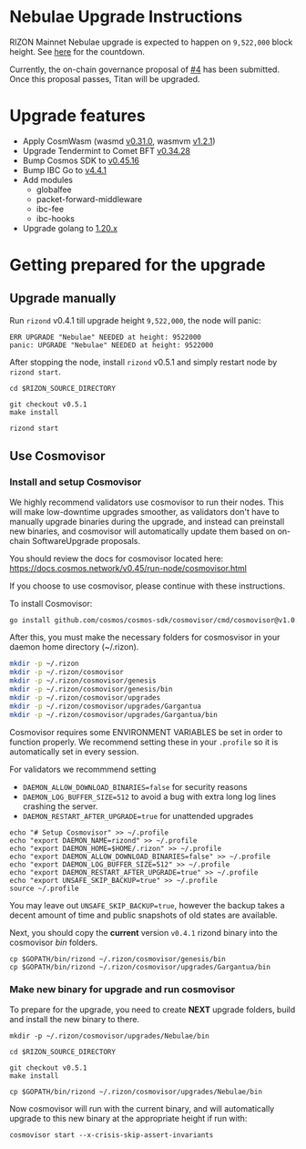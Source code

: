 # Nebulae Upgrade Instructions

RIZON Mainnet Nebulae upgrade is expected to happen on `9,522,000` block height. See [here](https://www.mintscan.io/rizon/blocks/9522000) for the countdown.

Currently, the on-chain governance proposal of [#4](https://www.mintscan.io/rizon/proposals/4) has been submitted. Once this proposal passes, Titan will be upgraded.

# Upgrade features
- Apply CosmWasm (wasmd [v0.31.0](https://github.com/CosmWasm/wasmd/releases/tag/v0.31.0), wasmvm [v1.2.1](https://github.com/CosmWasm/wasmvm/releases/tag/v1.2.1))
- Upgrade Tendermint to Comet BFT [v0.34.28](https://github.com/cometbft/cometbft/releases/tag/v0.34.28)
- Bump Cosmos SDK to [v0.45.16](https://github.com/cosmos/cosmos-sdk/releases/tag/v0.45.16)
- Bump IBC Go to [v4.4.1](https://github.com/cosmos/ibc-go/releases/tag/v4.4.1)
- Add modules
  - globalfee
  - packet-forward-middleware
  - ibc-fee
  - ibc-hooks
- Upgrade golang to [1.20.x](https://go.dev/blog/go1.20)


# Getting prepared for the upgrade

## Upgrade manually

Run `rizond` v0.4.1 till upgrade height `9,522,000`, the node will panic:

```
ERR UPGRADE "Nebulae" NEEDED at height: 9522000
panic: UPGRADE "Nebulae" NEEDED at height: 9522000
```

After stopping the node, install `rizond` v0.5.1 and simply restart node by `rizond start`.

```
cd $RIZON_SOURCE_DIRECTORY

git checkout v0.5.1
make install

rizond start
```

## Use Cosmovisor

### Install and setup Cosmovisor

We highly recommend validators use cosmovisor to run their nodes. This will make low-downtime upgrades smoother,
as validators don't have to manually upgrade binaries during the upgrade, and instead can preinstall new binaries, and
cosmovisor will automatically update them based on on-chain SoftwareUpgrade proposals.

You should review the docs for cosmovisor located here: <https://docs.cosmos.network/v0.45/run-node/cosmovisor.html>

If you choose to use cosmovisor, please continue with these instructions.

To install Cosmovisor:

```sh
go install github.com/cosmos/cosmos-sdk/cosmovisor/cmd/cosmovisor@v1.0.0

```

After this, you must make the necessary folders for cosmosvisor in your daemon home directory (~/.rizon).

```sh
mkdir -p ~/.rizon
mkdir -p ~/.rizon/cosmovisor
mkdir -p ~/.rizon/cosmovisor/genesis
mkdir -p ~/.rizon/cosmovisor/genesis/bin
mkdir -p ~/.rizon/cosmovisor/upgrades
mkdir -p ~/.rizon/cosmovisor/upgrades/Gargantua
mkdir -p ~/.rizon/cosmovisor/upgrades/Gargantua/bin
```

Cosmovisor requires some ENVIRONMENT VARIABLES be set in order to function properly.  We recommend setting these in
your `.profile` so it is automatically set in every session.

For validators we recommmend setting
- `DAEMON_ALLOW_DOWNLOAD_BINARIES=false` for security reasons
- `DAEMON_LOG_BUFFER_SIZE=512` to avoid a bug with extra long log lines crashing the server.
- `DAEMON_RESTART_AFTER_UPGRADE=true` for unattended upgrades

```
echo "# Setup Cosmovisor" >> ~/.profile
echo "export DAEMON_NAME=rizond" >> ~/.profile
echo "export DAEMON_HOME=$HOME/.rizon" >> ~/.profile
echo "export DAEMON_ALLOW_DOWNLOAD_BINARIES=false" >> ~/.profile
echo "export DAEMON_LOG_BUFFER_SIZE=512" >> ~/.profile
echo "export DAEMON_RESTART_AFTER_UPGRADE=true" >> ~/.profile
echo "export UNSAFE_SKIP_BACKUP=true" >> ~/.profile
source ~/.profile
```
You may leave out `UNSAFE_SKIP_BACKUP=true`, however the backup takes a decent amount of time and public snapshots of old states are available.

Next, you should copy the **current** version `v0.4.1` rizond binary into the cosmovisor *bin* folders.
```
cp $GOPATH/bin/rizond ~/.rizon/cosmovisor/genesis/bin
cp $GOPATH/bin/rizond ~/.rizon/cosmovisor/upgrades/Gargantua/bin
```


### Make new binary for upgrade and run cosmovisor
To prepare for the upgrade, you need to create **NEXT** upgrade folders, build and install the new binary to there.

```
mkdir -p ~/.rizon/cosmovisor/upgrades/Nebulae/bin

cd $RIZON_SOURCE_DIRECTORY

git checkout v0.5.1
make install

cp $GOPATH/bin/rizond ~/.rizon/cosmovisor/upgrades/Nebulae/bin
```

Now cosmovisor will run with the current binary, and will automatically upgrade to this new binary at the appropriate height if run with:
```
cosmovisor start --x-crisis-skip-assert-invariants
```
